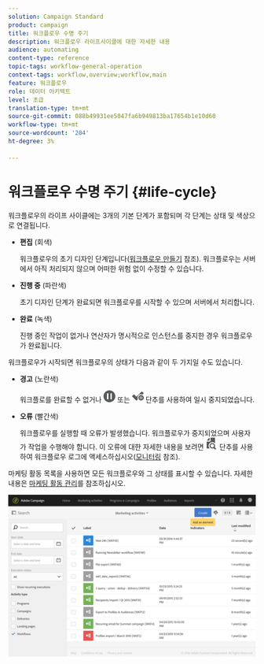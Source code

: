 ```yaml
---
solution: Campaign Standard
product: campaign
title: 워크플로우 수명 주기
description: 워크플로우 라이프사이클에 대한 자세한 내용
audience: automating
content-type: reference
topic-tags: workflow-general-operation
context-tags: workflow,overview;workflow,main
feature: 워크플로우
role: 데이터 아키텍트
level: 초급
translation-type: tm+mt
source-git-commit: 088b49931ee5047fa6b949813ba17654b1e10d60
workflow-type: tm+mt
source-wordcount: '204'
ht-degree: 3%

---
```



# 워크플로우 수명 주기 {#life-cycle}

워크플로우의 라이프 사이클에는 3개의 기본 단계가 포함되며 각 단계는 상태 및 색상으로 연결됩니다.

* **편집** (회색)

   워크플로우의 초기 디자인 단계입니다([워크플로우 만들기](../../automating/using/building-a-workflow.md#creating-a-workflow) 참조). 워크플로우는 서버에서 아직 처리되지 않으며 어떠한 위험 없이 수정할 수 있습니다.

* **진행 중** (파란색)

   초기 디자인 단계가 완료되면 워크플로우를 시작할 수 있으며 서버에서 처리합니다.

* **완료** (녹색)

   진행 중인 작업이 없거나 연산자가 명시적으로 인스턴스를 중지한 경우 워크플로우가 완료됩니다.

워크플로우가 시작되면 워크플로우의 상태가 다음과 같이 두 가지일 수도 있습니다.

* **경고** (노란색)

   워크플로를 완료할 수 없거나 ![](assets/pause_darkgrey-24px.png) 또는 ![](assets/check_pause_darkgrey-24px.png) 단추를 사용하여 일시 중지되었습니다.

* **오류** (빨간색)

   워크플로우를 실행할 때 오류가 발생했습니다. 워크플로우가 중지되었으며 사용자가 작업을 수행해야 합니다. 이 오류에 대한 자세한 내용을 보려면 ![](assets/printpreview_darkgrey-24px.png) 단추를 사용하여 워크플로우 로그에 액세스하십시오([모니터링](../../automating/using/monitoring-workflow-execution.md) 참조).

마케팅 활동 목록을 사용하면 모든 워크플로우와 그 상태를 표시할 수 있습니다. 자세한 내용은 [마케팅 활동 관리](../../start/using/marketing-activities.md#about-marketing-activities)를 참조하십시오.

![](assets/wkf_execution_3.png)
